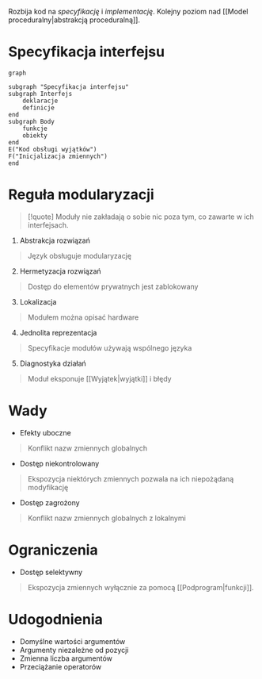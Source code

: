 Rozbija kod na *specyfikację* i *implementację*.
Kolejny poziom nad [[Model proceduralny|abstrakcją proceduralną]].
# Specyfikacja interfejsu
```mermaid
graph 

subgraph "Specyfikacja interfejsu"
subgraph Interfejs
	deklaracje
	definicje
end
subgraph Body
	funkcje
	obiekty
end
E("Kod obsługi wyjątków")
F("Inicjalizacja zmiennych")
end
```
# Reguła modularyzacji
>[!quote]
>Moduły nie zakładają o sobie nic poza tym, co zawarte w ich interfejsach.
1. Abstrakcja rozwiązań
> Język obsługuje modularyzację
2. Hermetyzacja rozwiązań
> Dostęp do elementów prywatnych jest zablokowany
3. Lokalizacja
> Modułem można opisać hardware
4. Jednolita reprezentacja
> Specyfikacje modułów używają wspólnego języka
5. Diagnostyka działań
> Moduł eksponuje [[Wyjątek|wyjątki]] i błędy
# Wady
- Efekty uboczne
> Konflikt nazw zmiennych globalnych
- Dostęp niekontrolowany
> Ekspozycja niektórych zmiennych pozwala na ich niepożądaną modyfikację
- Dostęp zagrożony
> Konflikt nazw zmiennych globalnych z lokalnymi

# Ograniczenia
- Dostęp selektywny
> Ekspozycja zmiennych wyłącznie za pomocą [[Podprogram|funkcji]].

# Udogodnienia
- Domyślne wartości argumentów
- Argumenty niezależne od pozycji
- Zmienna liczba argumentów
- Przeciążanie operatorów